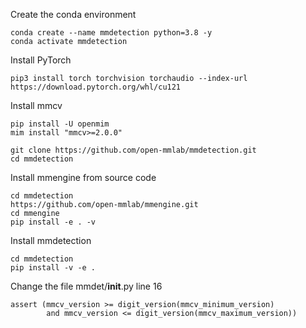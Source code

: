 
Create the conda environment
```
conda create --name mmdetection python=3.8 -y
conda activate mmdetection
```

Install PyTorch
```
pip3 install torch torchvision torchaudio --index-url https://download.pytorch.org/whl/cu121
```
Install mmcv

```
pip install -U openmim
mim install "mmcv>=2.0.0"
```

```
git clone https://github.com/open-mmlab/mmdetection.git
cd mmdetection
```
Install mmengine from source code

```
cd mmdetection
https://github.com/open-mmlab/mmengine.git
cd mmengine
pip install -e . -v
```

Install mmdetection
```
cd mmdetection
pip install -v -e .
```

Change the file
mmdet/__init__.py
line 16
```
assert (mmcv_version >= digit_version(mmcv_minimum_version)
        and mmcv_version <= digit_version(mmcv_maximum_version))
```
